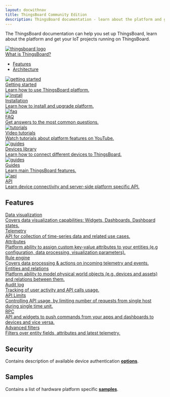 ```yaml
---
layout: docwithnav
title: ThingsBoard Community Edition
description: ThingsBoard documentation - learn about the platform and get your IoT projects running on ThingsBoard
---
```


<p>The ThingsBoard documentation can help you set up ThingsBoard, learn about the platform and get your IoT projects running on ThingsBoard.</p>

<div class="doc-features row mt-4">
    <div class="col-12 col-sm-6 col-lg col-xxl-6 col-4xl mb-4">
        <a class="feature-card" href="/docs/getting-started-guides/what-is-thingsboard/">
            <img class="feature-logo" src="https://img.thingsboard.io/feature-logo/thingsboard-logo.svg" alt="thingsboard logo">
            <div class="feature-title">What is ThingsBoard?</div>
            <div class="feature-text">
                <ul>
                    <li>Features</li>
                    <li>Architecture</li>
                </ul>
            </div>
        </a>
    </div>
    <div class="col-12 col-sm-6 col-lg col-xxl-6 col-4xl mb-4">
        <a class="feature-card" href="/docs/getting-started-guides/helloworld/">
            <img class="feature-logo" src="https://img.thingsboard.io/feature-logo/getting-started.svg" alt="getting started">
            <div class="feature-title">Getting started</div>
            <div class="feature-text">
                Learn how to use ThingsBoard platform.
            </div>
        </a>
    </div>
    <div class="col-12 col-sm-6 col-lg col-xxl-6 col-4xl mb-4">
        <a class="feature-card" href="/docs/user-guide/install/installation-options/">
            <img class="feature-logo" src="https://img.thingsboard.io/feature-logo/install.svg" alt="install">
            <div class="feature-title">Installation</div>
            <div class="feature-text">
                Learn how to install and upgrade platform.
            </div>
        </a>
    </div>
    <div class="col-12 col-sm-6 col-lg col-xxl-6 col-4xl mb-4">
        <a class="feature-card" href="/docs/faq/">
            <img class="feature-logo" src="https://img.thingsboard.io/feature-logo/faq.svg" alt="faq">
            <div class="feature-title">FAQ</div>
            <div class="feature-text">
                Get answers to the most common questions.
            </div>
        </a>
    </div>
    <div class="w-100"></div>
    <div class="col-12 col-sm-6 col-lg-3 col-xxl-6 col-4xl-3 mb-4">
        <a class="feature-card" href="https://www.youtube.com/channel/UCDb9fsV-YR4JmnipAMGsVAQ/videos">
            <img class="feature-logo" src="https://img.thingsboard.io/feature-logo/tutorials.svg" alt="tutorials">
            <div class="feature-title">Video tutorials</div>
            <div class="feature-text">
                Watch tutorials about platform features on YouTube.
            </div>
        </a>
    </div>
    <div class="col-12 col-sm-6 col-lg-3 col-xxl-6 col-4xl-3 mb-4">
        <a class="feature-card" href="/docs/devices-library/">
            <img class="feature-logo" src="https://img.thingsboard.io/feature-logo/guides.svg" alt="guides">
            <div class="feature-title">Devices library</div>
            <div class="feature-text">
                Learn how to connect different devices to ThingsBoard.
            </div>
        </a>
    </div>
    <div class="col-12 col-sm-6 col-lg-3 col-xxl-6 col-4xl-3 mb-4">
        <a class="feature-card" href="/docs/guides/">
            <img class="feature-logo" src="https://img.thingsboard.io/feature-logo/guides.svg" alt="guides">
            <div class="feature-title">Guides</div>
            <div class="feature-text">
                Learn main ThingsBoard features.
            </div>
        </a>
    </div>
    <div class="col-12 col-sm-6 col-lg-3 col-xxl-6 col-4xl-3 mb-4">
        <a class="feature-card" href="/docs/api/">
            <img class="feature-logo" src="https://img.thingsboard.io/feature-logo/api.svg" alt="api">
            <div class="feature-title">API</div>
            <div class="feature-text">
                Learn device connectivity and server-side platform specific API.
            </div>
        </a>
    </div>
</div>

<h2 id="features">Features</h2>

<div class="doc-features row mt-4">
    <div class="col-12 col-sm-6 col-lg-4 col-xxl-6 col-4xl-4 mb-4">
        <a class="feature-card" href="/docs/guides/#AnchorIDDataVisualization">
            <div class="feature-title">Data visualization</div>
            <div class="feature-text">
                Covers data visualization capabilities: Widgets, Dashboards, Dashboard states.
            </div>
        </a>
    </div>
    <div class="col-12 col-sm-6 col-lg-4 col-xxl-6 col-4xl-4 mb-4">
        <a class="feature-card" href="/docs/user-guide/telemetry/">
            <div class="feature-title">Telemetry</div>
            <div class="feature-text">
                API for collection of time-series data and related use cases.
            </div>
        </a>
    </div>
    <div class="col-12 col-sm-6 col-lg-4 col-xxl-6 col-4xl-4 mb-4">
        <a class="feature-card" href="/docs/user-guide/attributes/">
            <div class="feature-title">Attributes</div>
            <div class="feature-text">
                Platform ability to assign custom key-value attributes to your entities (e.g configuration, data processing, visualization parameters).
            </div>
        </a>
    </div>
    <div class="col-12 col-sm-6 col-lg-4 col-xxl-6 col-4xl-4 mb-4">
        <a class="feature-card" href="/docs/user-guide/rule-engine-2-0/re-getting-started/">
            <div class="feature-title">Rule engine</div>
            <div class="feature-text">
                Covers data processing & actions on incoming telemetry and events.
            </div>
        </a>
    </div>
    <div class="col-12 col-sm-6 col-lg-4 col-xxl-6 col-4xl-4 mb-4">
        <a class="feature-card" href="/docs/user-guide/entities-and-relations/">
            <div class="feature-title">Entities and relations</div>
            <div class="feature-text">
                Platform ability to model physical world objects (e.g. devices and assets) and relations between them.
            </div>
        </a>
    </div>
    <div class="col-12 col-sm-6 col-lg-4 col-xxl-6 col-4xl-4 mb-4">
        <a class="feature-card" href="/docs/user-guide/audit-log/">
            <div class="feature-title">Audit log</div>
            <div class="feature-text">
                Tracking of user activity and API calls usage.
            </div>
        </a>
    </div>
    <div class="col-12 col-sm-6 col-lg-4 col-xxl-6 col-4xl-4 mb-4">
        <a class="feature-card" href="/docs/user-guide/api-limits/">
            <div class="feature-title">API Limits</div>
            <div class="feature-text">
                Controlling API usage, by limiting number of requests from single host during single time unit.
            </div>
        </a>
    </div>
    <div class="col-12 col-sm-6 col-lg-4 col-xxl-6 col-4xl-4 mb-4">
        <a class="feature-card" href="/docs/user-guide/rpc/">
            <div class="feature-title">RPC</div>
            <div class="feature-text">
                API and widgets to push commands from your apps and dashboards to devices and vice versa.
            </div>
        </a>
    </div>
    <div class="col col-lg-4 col-xxl col-4xl-4 mb-4">
        <a class="feature-card" href="/docs/user-guide/advanced-filters/">
            <div class="feature-title">Advanced filters</div>
            <div class="feature-text">
                Filters over entity fields, attributes and latest telemetry.
            </div>
        </a>
    </div>
</div>

<h2>Security</h2>

<p>Contains description of available device authentication <b><a href="/docs/user-guide/device-credentials/">options</a></b>.</p>

<h2>Samples</h2>

<p>Contains a list of hardware platform specific <b><a href="/docs/samples/">samples</a></b>.</p>
